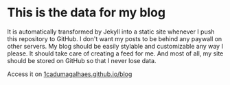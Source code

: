 # This is the data for my blog

It is automatically transformed by Jekyll into a static site whenever I push this repository to GitHub.
I don't want my posts to be behind any paywall on other servers. My blog should be easily stylable and customizable any way I please. It should take care of creating a feed for me. And most of all, my site should be stored on GitHub so that I never lose data.

Access it on [1cadumagalhaes.github.io/blog](https://1cadumagalhaes.github.io/blog)